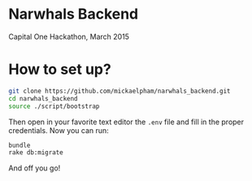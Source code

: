 # Narwhals Backend

Capital One Hackathon, March 2015

# How to set up?

```sh
git clone https://github.com/mickaelpham/narwhals_backend.git
cd narwhals_backend
source ./script/bootstrap
```

Then open in your favorite text editor the `.env` file and fill in the proper
credentials. Now you can run:

```sh
bundle
rake db:migrate
```

And off you go!
